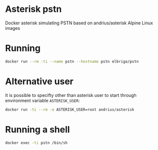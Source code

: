 # Asterisk pstn
Docker asterisk simulating PSTN based on andrius/asterisk Alpine Linux images

# Running
```bash
docker run --rm -ti --name pstn --hostname pstn elbriga/pstn
```

# Alternative user
It is possible to specifty other than asterisk user to start through environment variable `ASTERISK_USER`:

```bash
docker run -ti --rm -e ASTERISK_USER=root andrius/asterisk
```

# Running a shell
```bash
docker exec -ti pstn /bin/sh
```
